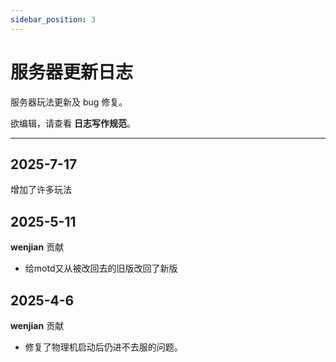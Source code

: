 ```yaml
---
sidebar_position: 3
---
```


# 服务器更新日志

服务器玩法更新及 bug 修复。

欲编辑，请查看 **日志写作规范**。

---

## 2025-7-17

增加了许多玩法

## 2025-5-11
**wenjian** 贡献
* 给motd又从被改回去的旧版改回了新版


## 2025-4-6
**wenjian** 贡献
* 修复了物理机启动后仍进不去服的问题。

